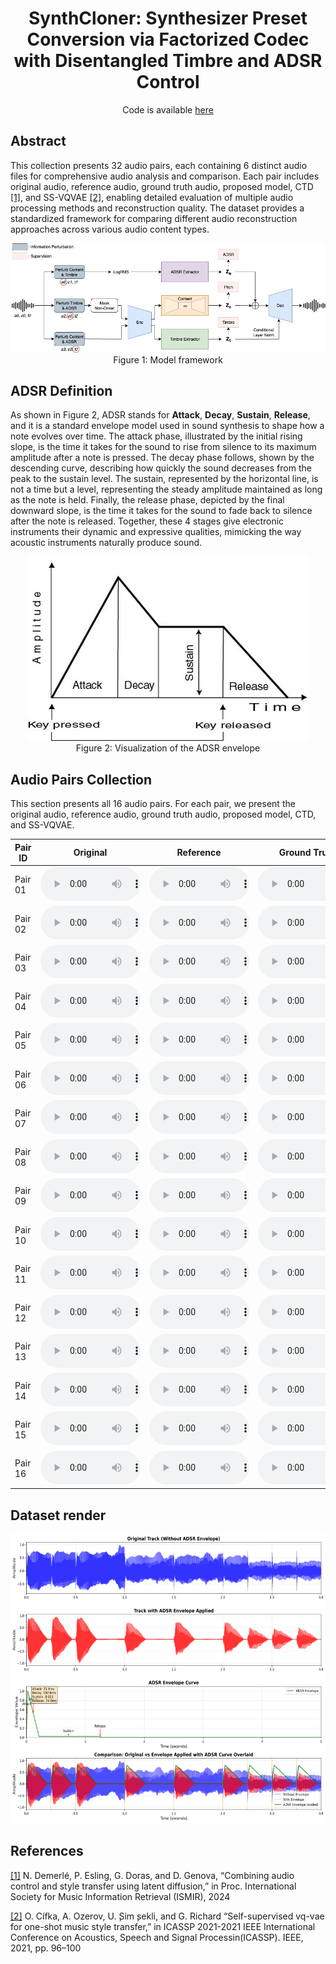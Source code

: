 <div style="text-align: center"> 

<h1>SynthCloner: Synthesizer Preset Conversion via Factorized Codec with Disentangled Timbre and ADSR Control</h1>
Code is available <a href="https://github.com/buffett0323/query_ss">here</a>
</div>

## Abstract

This collection presents 32 audio pairs, each containing 6 distinct audio files for comprehensive audio analysis and comparison. Each pair includes original audio, reference audio, ground truth audio, proposed model, CTD <a href="#note1" id="note1ref">[1]</a>, and SS-VQVAE <a href="#note2" id="note2ref">[2]</a>, enabling detailed evaluation of multiple audio processing methods and reconstruction quality. The dataset provides a standardized framework for comparing different audio reconstruction approaches across various audio content types.



<p align="center">
<img src="images/adsr_model_no_ca.jpg" alt="Model Framework">
<br>
Figure 1: Model framework
</p>



## ADSR Definition
As shown in Figure 2, ADSR stands for <b>Attack</b>, <b>Decay</b>, <b>Sustain</b>, <b>Release</b>, and it is a standard envelope model used in sound synthesis to shape how a note evolves over time. The attack phase, illustrated by the initial rising slope, is the time it takes for the sound to rise from silence to its maximum amplitude after a note is pressed. The decay phase follows, shown by the descending curve, describing how quickly the sound decreases from the peak to the sustain level. The sustain, represented by the horizontal line, is not a time but a level, representing the steady amplitude maintained as long as the note is held. Finally, the release phase, depicted by the final downward slope, is the time it takes for the sound to fade back to silence after the note is released. Together, these 4 stages give electronic instruments their dynamic and expressive qualities, mimicking the way acoustic instruments naturally produce sound.

<p align="center">
<img src="images/ADSR.png" alt="ADSR">
<br>
Figure 2: Visualization of the ADSR envelope
</p>



## Audio Pairs Collection

This section presents all 16 audio pairs. For each pair, we present the original audio, reference audio, ground truth audio, proposed model, CTD, and SS-VQVAE.

<table class="table table-sm text-center" style="vertical-align: middle;">
  <colgroup>
      <col style="width: 120px;">
      <col style="width: 160px;">
      <col style="width: 160px;">
      <col style="width: 160px;">
      <col style="width: 160px;">
      <col style="width: 160px;">
      <col style="width: 160px;">
    </colgroup>
  <thead>
    <tr>
      <th style="text-align:center;">Pair ID</th>
      <th style="text-align:center;">Original</th>
      <th style="text-align:center;">Reference</th>
      <th style="text-align:center;">Ground Truth</th>
      <th style="text-align:center;">Proposed</th>
      <th style="text-align:center;">CTD</th>
      <th style="text-align:center;">SSVQVAE</th>
    </tr>
  </thead>
  <tbody>
    <tr>
      <td>Pair 01</td>
      <td><audio src="audios/01_orig.wav" controls style="width: 160px"></audio></td>
      <td><audio src="audios/01_ref.wav" controls style="width: 160px"></audio></td>
      <td><audio src="audios/01_gt.wav" controls style="width: 160px"></audio></td>
      <td><audio src="audios/01_recon_no_mask.wav" controls style="width: 160px"></audio></td>
      <td><audio src="audios/01_recon_ctd.wav" controls style="width: 160px"></audio></td>
      <td><audio src="audios/01_recon_ssvqvae.wav" controls style="width: 160px"></audio></td>
    </tr>
    <tr>
      <td>Pair 02</td>
      <td><audio src="audios/02_orig.wav" controls style="width: 160px"></audio></td>
      <td><audio src="audios/02_ref.wav" controls style="width: 160px"></audio></td>
      <td><audio src="audios/02_gt.wav" controls style="width: 160px"></audio></td>
      <td><audio src="audios/02_recon_no_mask.wav" controls style="width: 160px"></audio></td>
      <td><audio src="audios/02_recon_ctd.wav" controls style="width: 160px"></audio></td>
      <td><audio src="audios/02_recon_ssvqvae.wav" controls style="width: 160px"></audio></td>
    </tr>
    <tr>
      <td>Pair 03</td>
      <td><audio src="audios/03_orig.wav" controls style="width: 160px"></audio></td>
      <td><audio src="audios/03_ref.wav" controls style="width: 160px"></audio></td>
      <td><audio src="audios/03_gt.wav" controls style="width: 160px"></audio></td>
      <td><audio src="audios/03_recon_no_mask.wav" controls style="width: 160px"></audio></td>
      <td><audio src="audios/03_recon_ctd.wav" controls style="width: 160px"></audio></td>
      <td><audio src="audios/03_recon_ssvqvae.wav" controls style="width: 160px"></audio></td>
    </tr>
    <tr>
      <td>Pair 04</td>
      <td><audio src="audios/04_orig.wav" controls style="width: 160px"></audio></td>
      <td><audio src="audios/04_ref.wav" controls style="width: 160px"></audio></td>
      <td><audio src="audios/04_gt.wav" controls style="width: 160px"></audio></td>
      <td><audio src="audios/04_recon_no_mask.wav" controls style="width: 160px"></audio></td>
      <td><audio src="audios/04_recon_ctd.wav" controls style="width: 160px"></audio></td>
      <td><audio src="audios/04_recon_ssvqvae.wav" controls style="width: 160px"></audio></td>
    </tr>
    <tr>
      <td>Pair 05</td>
      <td><audio src="audios/05_orig.wav" controls style="width: 160px"></audio></td>
      <td><audio src="audios/05_ref.wav" controls style="width: 160px"></audio></td>
      <td><audio src="audios/05_gt.wav" controls style="width: 160px"></audio></td>
      <td><audio src="audios/05_recon_no_mask.wav" controls style="width: 160px"></audio></td>
      <td><audio src="audios/05_recon_ctd.wav" controls style="width: 160px"></audio></td>
      <td><audio src="audios/05_recon_ssvqvae.wav" controls style="width: 160px"></audio></td>
    </tr>
    <tr>
      <td>Pair 06</td>
      <td><audio src="audios/06_orig.wav" controls style="width: 160px"></audio></td>
      <td><audio src="audios/06_ref.wav" controls style="width: 160px"></audio></td>
      <td><audio src="audios/06_gt.wav" controls style="width: 160px"></audio></td>
      <td><audio src="audios/06_recon_no_mask.wav" controls style="width: 160px"></audio></td>
      <td><audio src="audios/06_recon_ctd.wav" controls style="width: 160px"></audio></td>
      <td><audio src="audios/06_recon_ssvqvae.wav" controls style="width: 160px"></audio></td>
    </tr>
    <tr>
      <td>Pair 07</td>
      <td><audio src="audios/07_orig.wav" controls style="width: 160px"></audio></td>
      <td><audio src="audios/07_ref.wav" controls style="width: 160px"></audio></td>
      <td><audio src="audios/07_gt.wav" controls style="width: 160px"></audio></td>
      <td><audio src="audios/07_recon_no_mask.wav" controls style="width: 160px"></audio></td>
      <td><audio src="audios/07_recon_ctd.wav" controls style="width: 160px"></audio></td>
      <td><audio src="audios/07_recon_ssvqvae.wav" controls style="width: 160px"></audio></td>
    </tr>
    <tr>
      <td>Pair 08</td>
      <td><audio src="audios/08_orig.wav" controls style="width: 160px"></audio></td>
      <td><audio src="audios/08_ref.wav" controls style="width: 160px"></audio></td>
      <td><audio src="audios/08_gt.wav" controls style="width: 160px"></audio></td>
      <td><audio src="audios/08_recon_no_mask.wav" controls style="width: 160px"></audio></td>
      <td><audio src="audios/08_recon_ctd.wav" controls style="width: 160px"></audio></td>
      <td><audio src="audios/08_recon_ssvqvae.wav" controls style="width: 160px"></audio></td>
    </tr>
    <tr>
      <td>Pair 09</td>
      <td><audio src="audios/09_orig.wav" controls style="width: 160px"></audio></td>
      <td><audio src="audios/09_ref.wav" controls style="width: 160px"></audio></td>
      <td><audio src="audios/09_gt.wav" controls style="width: 160px"></audio></td>
      <td><audio src="audios/09_recon_no_mask.wav" controls style="width: 160px"></audio></td>
      <td><audio src="audios/09_recon_ctd.wav" controls style="width: 160px"></audio></td>
      <td><audio src="audios/09_recon_ssvqvae.wav" controls style="width: 160px"></audio></td>
    </tr>
    <tr>
      <td>Pair 10</td>
      <td><audio src="audios/10_orig.wav" controls style="width: 160px"></audio></td>
      <td><audio src="audios/10_ref.wav" controls style="width: 160px"></audio></td>
      <td><audio src="audios/10_gt.wav" controls style="width: 160px"></audio></td>
      <td><audio src="audios/10_recon_no_mask.wav" controls style="width: 160px"></audio></td>
      <td><audio src="audios/10_recon_ctd.wav" controls style="width: 160px"></audio></td>
      <td><audio src="audios/10_recon_ssvqvae.wav" controls style="width: 160px"></audio></td>
    </tr>
    <tr>
      <td>Pair 11</td>
      <td><audio src="audios/11_orig.wav" controls style="width: 160px"></audio></td>
      <td><audio src="audios/11_ref.wav" controls style="width: 160px"></audio></td>
      <td><audio src="audios/11_gt.wav" controls style="width: 160px"></audio></td>
      <td><audio src="audios/11_recon_no_mask.wav" controls style="width: 160px"></audio></td>
      <td><audio src="audios/11_recon_ctd.wav" controls style="width: 160px"></audio></td>
      <td><audio src="audios/11_recon_ssvqvae.wav" controls style="width: 160px"></audio></td>
    </tr>
    <tr>
      <td>Pair 12</td>
      <td><audio src="audios/12_orig.wav" controls style="width: 160px"></audio></td>
      <td><audio src="audios/12_ref.wav" controls style="width: 160px"></audio></td>
      <td><audio src="audios/12_gt.wav" controls style="width: 160px"></audio></td>
      <td><audio src="audios/12_recon_no_mask.wav" controls style="width: 160px"></audio></td>
      <td><audio src="audios/12_recon_ctd.wav" controls style="width: 160px"></audio></td>
      <td><audio src="audios/12_recon_ssvqvae.wav" controls style="width: 160px"></audio></td>
    </tr>
    <tr>
      <td>Pair 13</td>
      <td><audio src="audios/13_orig.wav" controls style="width: 160px"></audio></td>
      <td><audio src="audios/13_ref.wav" controls style="width: 160px"></audio></td>
      <td><audio src="audios/13_gt.wav" controls style="width: 160px"></audio></td>
      <td><audio src="audios/13_recon_no_mask.wav" controls style="width: 160px"></audio></td>
      <td><audio src="audios/13_recon_ctd.wav" controls style="width: 160px"></audio></td>
      <td><audio src="audios/13_recon_ssvqvae.wav" controls style="width: 160px"></audio></td>
    </tr>
    <tr>
      <td>Pair 14</td>
      <td><audio src="audios/14_orig.wav" controls style="width: 160px"></audio></td>
      <td><audio src="audios/14_ref.wav" controls style="width: 160px"></audio></td>
      <td><audio src="audios/14_gt.wav" controls style="width: 160px"></audio></td>
      <td><audio src="audios/14_recon_no_mask.wav" controls style="width: 160px"></audio></td>
      <td><audio src="audios/14_recon_ctd.wav" controls style="width: 160px"></audio></td>
      <td><audio src="audios/14_recon_ssvqvae.wav" controls style="width: 160px"></audio></td>
    </tr>
    <tr>
      <td>Pair 15</td>
      <td><audio src="audios/15_orig.wav" controls style="width: 160px"></audio></td>
      <td><audio src="audios/15_ref.wav" controls style="width: 160px"></audio></td>
      <td><audio src="audios/15_gt.wav" controls style="width: 160px"></audio></td>
      <td><audio src="audios/15_recon_no_mask.wav" controls style="width: 160px"></audio></td>
      <td><audio src="audios/15_recon_ctd.wav" controls style="width: 160px"></audio></td>
      <td><audio src="audios/15_recon_ssvqvae.wav" controls style="width: 160px"></audio></td>
    </tr>
    <tr>
      <td>Pair 16</td>
      <td><audio src="audios/16_orig.wav" controls style="width: 160px"></audio></td>
      <td><audio src="audios/16_ref.wav" controls style="width: 160px"></audio></td>
      <td><audio src="audios/16_gt.wav" controls style="width: 160px"></audio></td>
      <td><audio src="audios/16_recon_no_mask.wav" controls style="width: 160px"></audio></td>
      <td><audio src="audios/16_recon_ctd.wav" controls style="width: 160px"></audio></td>
      <td><audio src="audios/16_recon_ssvqvae.wav" controls style="width: 160px"></audio></td>
    </tr>
  </tbody>
</table>



## Dataset render
<p align="center">
<img src="images/ADSR_diagram.png" alt="Audio Pairs Overview">
</p>




## References 

<a id="note1" href="#note1ref">[1]</a> N. Demerlé, P. Esling, G. Doras, and D. Genova, “Combining audio control and style transfer using latent diffusion,” in Proc. International Society for Music Information Retrieval (ISMIR), 2024

<a id="note2" href="#note2ref">[2]</a> O. Cífka, A. Ozerov, U.  ̧Sim ̧sekli, and G. Richard “Self-supervised vq-vae for one-shot music style transfer,” in ICASSP 2021-2021 IEEE International Conference on Acoustics, Speech and Signal Processin(ICASSP). IEEE, 2021, pp. 96–100
